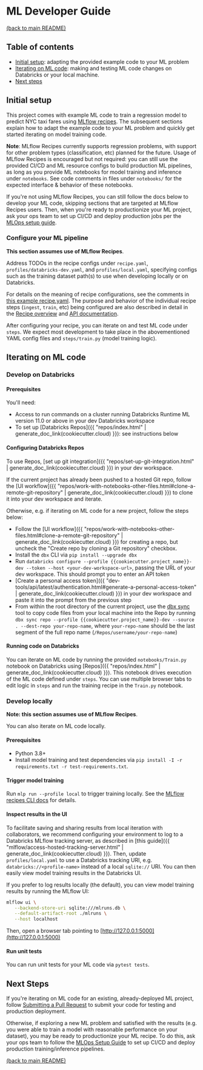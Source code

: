 # ML Developer Guide

[(back to main README)](../{{cookiecutter.project_name}}/README.md)

## Table of contents
* [Initial setup](#initial-setup): adapting the provided example code to your ML problem
* [Iterating on ML code](#iterating-on-ml-code): making and testing ML code changes on Databricks or your local machine.
* [Next steps](#next-steps)

## Initial setup
This project comes with example ML code to train a regression model to predict NYC taxi fares using
[MLflow recipes](https://mlflow.org/docs/latest/recipes.html).
The subsequent sections explain how to adapt the example code to your ML problem and quickly get
started iterating on model training code.

**Note**: MLflow Recipes currently supports regression problems, with support for other problem types (classification, etc)
planned for the future. Usage of MLflow Recipes is encouraged but not required: you can still use the provided
CI/CD and ML resource configs to build production ML pipelines, as long as you provide ML notebooks for model training and inference under `notebooks`.
See code comments in files under `notebooks/` for the expected interface & behavior of these notebooks.

If you're not using MLflow Recipes, you can still follow the docs below to develop your ML code, skipping sections
that are targeted at MLflow Recipes users. Then, when you're ready
to productionize your ML project, ask your ops team to set up CI/CD and deploy
production jobs per the [MLOps setup guide](mlops-setup.md).

### Configure your ML pipeline
**This section assumes use of MLflow Recipes**.

Address TODOs in the recipe configs under `recipe.yaml`, `profiles/databricks-dev.yaml`,
and `profiles/local.yaml`, specifying configs such as the training dataset path(s) to use when developing
locally or on Databricks.

For details on the meaning of recipe configurations, see the comments in [this example recipe.yaml](https://github.com/mlflow/recipes-regression-template/blob/main/recipe.yaml).
The purpose and behavior of the individual recipe steps (`ingest`, `train`, etc) being configured are also
described in detail in
the [Recipe overview](https://mlflow.org/docs/latest/recipes.html)
and [API documentation](https://mlflow.org/docs/latest/python_api/mlflow.recipes.html).

After configuring your recipe, you can iterate on and test ML code under ``steps``.
We expect most development to take place in the abovementioned YAML config files and
`steps/train.py` (model training logic).

## Iterating on ML code

### Develop on Databricks

#### Prerequisites
You'll need:
* Access to run commands on a cluster running Databricks Runtime ML version 11.0 or above in your dev Databricks workspace
* To set up [Databricks Repos]({{ "repos/index.html" | generate_doc_link(cookiecutter.cloud) }}): see instructions below

#### Configuring Databricks Repos
To use Repos, [set up git integration]({{ "repos/set-up-git-integration.html" | generate_doc_link(cookiecutter.cloud) }}) in your dev workspace.

If the current project has already been pushed to a hosted Git repo, follow the
[UI workflow]({{ "repos/work-with-notebooks-other-files.html#clone-a-remote-git-repository" | generate_doc_link(cookiecutter.cloud) }})
to clone it into your dev workspace and iterate.

Otherwise, e.g. if iterating on ML code for a new project, follow the steps below:
* Follow the [UI workflow]({{ "repos/work-with-notebooks-other-files.html#clone-a-remote-git-repository" | generate_doc_link(cookiecutter.cloud) }})
  for creating a repo, but uncheck the "Create repo by cloning a Git repository" checkbox.
* Install the `dbx` CLI via `pip install --upgrade dbx`
* Run `databricks configure --profile {{cookiecutter.project_name}}-dev --token --host <your-dev-workspace-url>`, passing the URL of your dev workspace.
  This should prompt you to enter an API token
* [Create a personal access token]({{ "dev-tools/api/latest/authentication.html#generate-a-personal-access-token" | generate_doc_link(cookiecutter.cloud) }})
  in your dev workspace and paste it into the prompt from the previous step
* From within the root directory of the current project, use the [dbx sync](https://dbx.readthedocs.io/en/latest/guides/python/devloop/mixed/#using-dbx-sync-repo-for-local-to-repo-synchronization) tool to copy code files from your local machine into the Repo by running
  `dbx sync repo --profile {{cookiecutter.project_name}}-dev --source . --dest-repo your-repo-name`, where `your-repo-name` should be the last segment of the full repo name (`/Repos/username/your-repo-name`)

#### Running code on Databricks
You can iterate on ML code by running the provided `notebooks/Train.py` notebook on Databricks using
[Repos]({{ "repos/index.html" | generate_doc_link(cookiecutter.cloud) }}). This notebook drives execution of
the ML code defined under ``steps``. You can use multiple browser tabs to edit
logic in `steps` and run the training recipe in the `Train.py` notebook.


### Develop locally
**Note: this section assumes use of MLflow Recipes**.

You can also iterate on ML code locally.

#### Prerequisites
* Python 3.8+
* Install model training and test dependencies via `pip install -I -r requirements.txt -r test-requirements.txt`.

#### Trigger model training
Run `mlp run --profile local` to trigger training locally. See the
[MLflow recipes CLI docs](https://mlflow.org/docs/latest/recipes.html#key-concepts) for details.

#### Inspect results in the UI
To facilitate saving and sharing results from local iteration with collaborators, we recommend configuring your
environment to log to a Databricks MLflow tracking server, as described in [this guide]({{ "mlflow/access-hosted-tracking-server.html" | generate_doc_link(cookiecutter.cloud) }}).
Then, update `profiles/local.yaml` to use a Databricks tracking URI,
e.g. `databricks://<profile-name>` instead of a local `sqlite://` URI. You can then easily view model training results in the Databricks UI.

If you prefer to log results locally (the default), you can view model training results by running the MLflow UI:

```sh
mlflow ui \
   --backend-store-uri sqlite:///mlruns.db \
   --default-artifact-root ./mlruns \
   --host localhost
```

Then, open a browser tab pointing to [http://127.0.0.1:5000](http://127.0.0.1:5000)

#### Run unit tests
You can run unit tests for your ML code via `pytest tests`.

## Next Steps
If you're iterating on ML code for an existing, already-deployed ML project, follow [Submitting a Pull Request](ml-pull-request.md)
to submit your code for testing and production deployment.

Otherwise, if exploring a new ML problem and satisfied with the results (e.g. you were able to train
a model with reasonable performance on your dataset), you may be ready to productionize your ML recipe.
To do this, ask your ops team to follow the [MLOps Setup Guide](mlops-setup.md) to set up CI/CD and deploy
production training/inference pipelines.

[(back to main README)](../{{cookiecutter.project_name}}/README.md)
